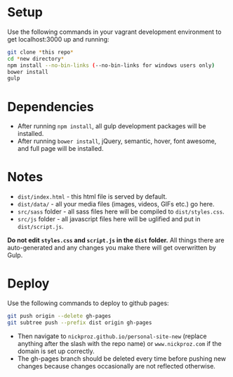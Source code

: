 # Setup
Use the following commands in your vagrant development environment to get localhost:3000 up and running:
```bash
git clone *this repo*
cd *new directory*
npm install --no-bin-links (--no-bin-links for windows users only)
bower install
gulp
```

# Dependencies
- After running `npm install`, all gulp development packages will be installed.
- After running `bower install`, jQuery, semantic, hover, font awesome, and full page will be installed.

# Notes
- `dist/index.html` - this html file is served by default.
- `dist/data/` - all your media files (images, videos, GIFs etc.) go here.
- `src/sass` folder - all sass files here will be compiled to `dist/styles.css`.
- `src/js` folder - all javascript files here will be uglified and put in `dist/script.js`.

**Do not edit `styles.css` and `script.js` in the `dist` folder.** All things there are auto-generated and any changes you make there will get overwritten by Gulp.

# Deploy
Use the following commands to deploy to github pages:
```bash
git push origin --delete gh-pages
git subtree push --prefix dist origin gh-pages
```
- Then navigate to `nickproz.github.io/personal-site-new` (replace anything after the slash with the repo name) or `www.nickproz.com` if the domain is set up correctly.
- The gh-pages branch should be deleted every time before pushing new changes because changes occasionally are not reflected otherwise.

